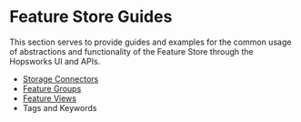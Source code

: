 # Feature Store Guides

This section serves to provide guides and examples for the common usage of abstractions and functionality of the Feature Store through the Hopsworks UI and APIs.

- [Storage Connectors](storage_connector/index.md)
- [Feature Groups](feature_group/index.md)
- [Feature Views](feature_view/index.md)
- Tags and Keywords